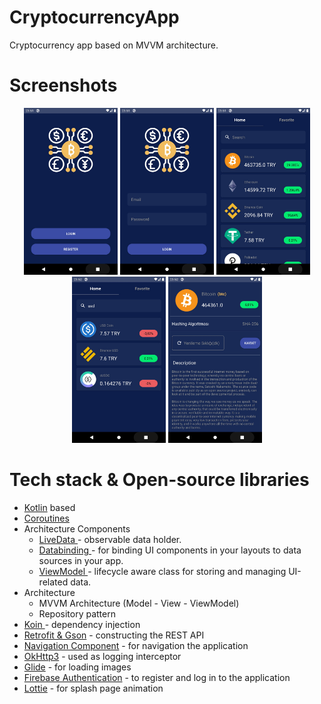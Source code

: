 # CryptocurrencyApp
 Cryptocurrency app based on MVVM architecture. 

<h1>Screenshots</h1>
<p align="center">
  <img src="https://github.com/sibelyiildz/CryptocurrencyApp/blob/development/app/src/main/res/drawable/screenshot_1.jpeg" width="150" title="Login & Register" alt="Login & Register">
  <img src="https://github.com/sibelyiildz/CryptocurrencyApp/blob/development/app/src/main/res/drawable/screenshot_2.jpeg" width="150" title="Login" alt="Login">
  <img src="https://github.com/sibelyiildz/CryptocurrencyApp/blob/development/app/src/main/res/drawable/screenshot_3.jpeg" width="150" title="Home" alt="Home">
  <img src="https://github.com/sibelyiildz/CryptocurrencyApp/blob/development/app/src/main/res/drawable/screenshot_4.jpeg" width="150" title="Search" alt="Search">
  <img src="https://github.com/sibelyiildz/CryptocurrencyApp/blob/development/app/src/main/res/drawable/screenshot_5.jpeg" width="150" title="Coin Detail" alt="Coin Detail">
</p>
<h1>Tech stack & Open-source libraries</h1>
<ul>
<li><a href="https://kotlinlang.org/" rel="nofollow">Kotlin</a> based </li>
<li><a href="https://kotlinlang.org/docs/coroutines-overview.html">Coroutines</a></li>
<li> Architecture Components
<ul>
<li><a href="https://developer.android.com/topic/libraries/architecture/livedata">LiveData </a> - observable data holder.</li>
<li><a href="https://developer.android.com/topic/libraries/data-binding">Databinding </a> - for binding UI components in your layouts to data sources in your app.</li>
<li><a href="https://developer.android.com/topic/libraries/architecture/viewmodel">ViewModel </a> - lifecycle aware class for storing and managing UI-related data.</li>
</ul>
</li>
<li>Architecture
<ul>
<li>MVVM Architecture (Model - View - ViewModel)</li>
<li>Repository pattern</li>
</ul>
</li>
<li><a href="https://insert-koin.io/">Koin </a> - dependency injection</li>
<li><a href="https://github.com/square/retrofit">Retrofit &amp; Gson</a> - constructing the REST API</li>
<li><a href="https://developer.android.com/guide/navigation/navigation-getting-started">Navigation Component</a> - for navigation the application</li>
<li><a href="https://github.com/square/okhttp">OkHttp3</a> - used as logging interceptor</li>
<li><a href="https://github.com/bumptech/glide">Glide</a> - for loading images </li>
<li><a href="https://firebase.google.com/docs/auth">Firebase Authentication</a> - to register and log in to the application</li>
<li><a href="https://lottiefiles.com/">Lottie</a> - for splash page animation</li>
</ul>
